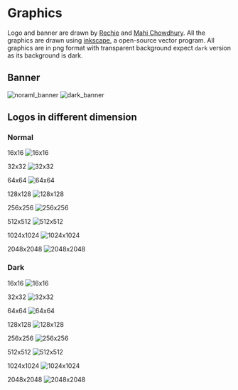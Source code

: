 # Graphics

Logo and banner are drawn by [Rechie](https://github.com/RechieKho) and [Mahi Chowdhury](https://github.com/Mahich123). All the graphics are drawn using [inkscape](https://inkscape.org/), a open-source vector program. All graphics are in png format with transparent background expect `dark` version as its background is dark. 

## Banner
![noraml_banner](banner.png)
![dark_banner](banner_dark.png)

## Logos in different dimension 
### Normal
16x16
![16x16](logos/16x16.png)

32x32
![32x32](logos/32x32.png)

64x64
![64x64](logos/64x64.png)

128x128
![128x128](logos/128x128.png)

256x256
![256x256](logos/256x256.png)

512x512
![512x512](logos/512x512.png)

1024x1024
![1024x1024](logos/1024x1024.png)

2048x2048
![2048x2048](logos/2048x2048.png)

### Dark
16x16
![16x16](logos_dark/16x16.png)

32x32
![32x32](logos_dark/32x32.png)

64x64
![64x64](logos_dark/64x64.png)

128x128
![128x128](logos_dark/128x128.png)

256x256
![256x256](logos_dark/256x256.png)

512x512
![512x512](logos_dark/512x512.png)

1024x1024
![1024x1024](logos_dark/1024x1024.png)

2048x2048
![2048x2048](logos_dark/2048x2048.png)